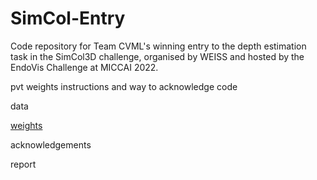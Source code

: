 # SimCol-Entry
Code repository for Team CVML's winning entry to the depth estimation task in the SimCol3D challenge, organised by WEISS and hosted by the EndoVis Challenge at MICCAI 2022.

pvt weights instructions and way to acknowledge code

data

[weights](https://drive.google.com/file/d/1MrFIuucIevR9Ub1y9defXacMiIyLfjX8/view?usp=sharing)

acknowledgements

report
